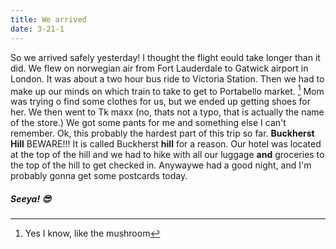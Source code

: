 ```yaml
---
title: We arrived
date: 3-21-1
---
```


[^1]:Yes I know, like the mushroom

So we arrived safely yesterday! I thought the flight eould take longer than it did. We flew on norwegian air from Fort Lauderdale to Gatwick airport in London. It was about a two hour bus ride to Victoria Station. Then we had to make up our minds on which train to take to get to Portabello market. [^1] Mom was trying o find some clothes for us, but we ended up getting shoes for her.  We then went to Tk maxx (no, thats not a typo, that is actually the name of the store.) We got some pants for me and something else I can't remember. Ok, this probably the hardest part of this trip so far. **Buckherst Hill**  BEWARE!!! It is called  Buckherst **hill**  for a reason.
Our hotel was located at the top of the hill and we had to hike with all our luggage **and** groceries to the top of the hill to get checked in. Anywaywe had a good night, and I'm probably gonna get some postcards today.
##### Seeya!  😎

